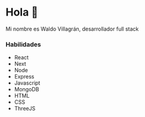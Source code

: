 # Hola 👋

Mi nombre es Waldo Villagrán, desarrollador full stack

### Habilidades

* React
* Next
* Node
* Express
* Javascript
* MongoDB
* HTML
* CSS
* ThreeJS

<!--
**waldo-dev/waldo-dev** is a ✨ _special_ ✨ repository because its `README.md` (this file) appears on your GitHub profile.

Here are some ideas to get you started:

- 🔭 I’m currently working on ...
- 🌱 I’m currently learning ...
- 👯 I’m looking to collaborate on ...
- 🤔 I’m looking for help with ...
- 💬 Ask me about ...
- 📫 How to reach me: ...
- 😄 Pronouns: ...
- ⚡ Fun fact: ...
-->
